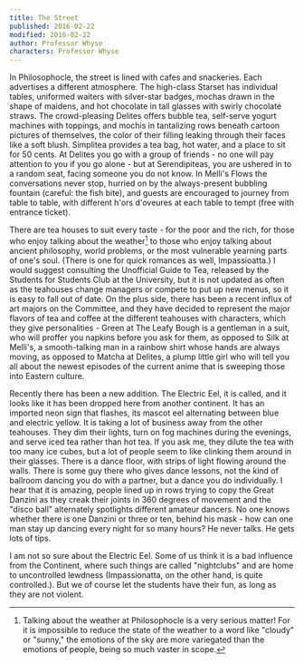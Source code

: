```yaml
---
title: The Street
published: 2016-02-22
modified: 2016-02-22
author: Professor Whyse
characters: Professor Whyse
---
```


In Philosophocle, the street is lined with cafes and snackeries. Each advertises a different atmosphere. The high-class Starset has individual tables, uniformed waiters with silver-star badges, mochas drawn in the shape of maidens, and hot chocolate in tall glasses with swirly chocolate straws. The crowd-pleasing Delites offers bubble tea, self-serve yogurt machines with toppings, and mochis in tantalizing rows beneath cartoon pictures of themselves, the color of their filling leaking through their faces like a soft blush. <!--more--> Simplitea provides a tea bag, hot water, and a place to sit for 50 cents. At Delites you go with a group of friends - no one will pay attention to you if you go alone - but at Serendipiteas, you are ushered in to a random seat, facing someone you do not know. In Melli's Flows the conversations never stop, hurried on by the always-present bubbling fountain (careful: the fish bite), and guests are encouraged to journey from table to table, with different h'ors d'oveures at each table to tempt (free with entrance ticket).

There are tea houses to suit every taste - for the poor and the rich, for those who enjoy talking about the weather[^f1] to those who enjoy talking about ancient philosophy, world problems, or the most vulnerable yearning parts of one's soul. (There is one for quick romances as well, Impassioatta.) I would suggest consulting the Unofficial Guide to Tea, released by the Students for Students Club at the University, but it is not updated as often as the teahouses change managers or compete to put up new menus, so it is easy to fall out of date. On the plus side, there has been a recent influx of art majors on the Committee, and they have decided to represent the major flavors of tea and coffee at the different teahouses with characters, which they give personalities - Green at The Leafy Bough is a gentleman in a suit, who will proffer you napkins before you ask for them, as opposed to Silk at Melli's, a smooth-talking man in a rainbow shirt whose hands are always moving, as opposed to Matcha at Delites, a plump little girl who will tell you all about the newest episodes of the current anime that is sweeping those into Eastern culture.

Recently there has been a new addition. The Electric Eel, it is called, and it looks like it has been dropped here from another continent. It has an imported neon sign that flashes, its mascot eel alternating between blue and electric yellow. It is taking a lot of business away from the other teahouses. They dim their lights, turn on fog machines during the evenings, and serve iced tea rather than hot tea. If you ask me, they dilute the tea with too many ice cubes, but a lot of people seem to like clinking them around in their glasses. There is a dance floor, with strips of light flowing around the walls. There is some guy there who gives dance lessons, not the kind of ballroom dancing you do with a partner, but a dance you do individually. I hear that it is amazing, people lined up in rows trying to copy the Great Danzini as they creak their joints in 360 degrees of movement and the "disco ball" alternately spotlights different amateur dancers. No one knows whether there is one Danzini or three or ten, behind his mask - how can one man stay up dancing every night for so many hours? He never talks. He gets lots of tips.

I am not so sure about the Electric Eel. Some of us think it is a bad influence from the Continent, where such things are called "nightclubs" and are home to uncontrolled lewdness (Impassionatta, on the other hand, is quite controlled.). But we of course let the students have their fun, as long as they are not violent.

[^f1]: Talking about the weather at Philosophocle is a very serious matter! For it is impossible to reduce the state of the weather to a word like "cloudy" or "sunny," the emotions of the sky are more variegated than the emotions of people, being so much vaster in scope.
